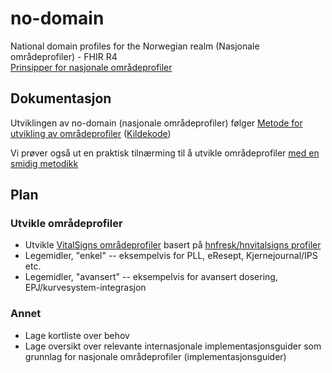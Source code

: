# no-domain

National domain profiles for the Norwegian realm (Nasjonale områdeprofiler) - FHIR R4  
[Prinsipper for nasjonale områdeprofiler](https://hl7norway.github.io/best-practice/docs/no-domain-metode/no-national-profiles-principles.html)  

## Dokumentasjon

Utviklingen av no-domain (nasjonale områdeprofiler) følger [Metode for utvikling av områdeprofiler](https://hl7norway.github.io/best-practice/docs/no-domain-metode/innledning.html) ([Kildekode](https://github.com/HL7Norway/best-practice/tree/master/docs/no-domain-metode))  

Vi prøver også ut en praktisk tilnærming til å utvikle områdeprofiler [med en smidig metodikk](https://github.com/HL7Norway/no-domain/blob/master/docs/smidig-prosjekt.md)

## Plan

### Utvikle områdeprofiler

* Utvikle [VitalSigns områdeprofiler](https://github.com/HL7Norway/no-domain/tree/master/VitalSigns) basert på [hnfresk/hnvitalsigns profiler](https://github.com/hn-fresk/hnvitalsigns/tree/master)
* Legemidler, "enkel" -- eksempelvis for PLL, eResept, Kjernejournal/IPS etc. 
* Legemidler, "avansert" -- eksempelvis for avansert dosering, EPJ/kurvesystem-integrasjon

### Annet

- Lage kortliste over behov
- Lage oversikt over relevante internasjonale implementasjonsguider som grunnlag for nasjonale områdeprofiler (implementasjonsguider)
